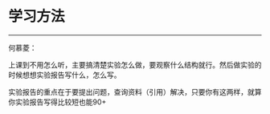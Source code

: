 # 学习方法

---

何慕菱：

上课到不用怎么听，主要搞清楚实验怎么做，要观察什么结构就行。然后做实验的时候想想实验报告写什么，怎么写。

实验报告的重点在于要提出问题，查询资料（引用）解决，只要你有这两样，就算你实验报告写得比较短也能90+
